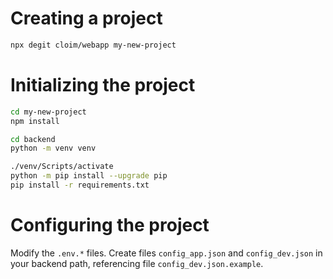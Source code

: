 # Creating a project
```bash
npx degit cloim/webapp my-new-project
```

# Initializing the project
```bash
cd my-new-project
npm install

cd backend
python -m venv venv

./venv/Scripts/activate
python -m pip install --upgrade pip
pip install -r requirements.txt
```

# Configuring the project
Modify the `.env.*` files.
Create files `config_app.json` and `config_dev.json` in your backend path, referencing file `config_dev.json.example`.